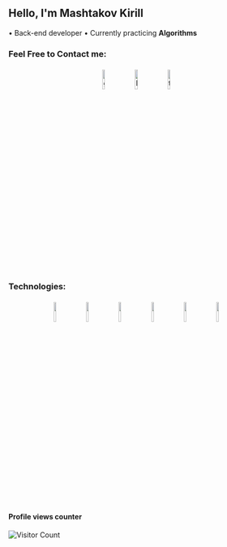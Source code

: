 ## Hello, I'm Mashtakov Kirill
• Back-end developer 
• Currently practicing **Algorithms**

### Feel Free to Contact me:

<p align="center">
	<a href="https://github.com/killkamad"><img alt="github" width="10%" style="padding:5px" src="https://img.icons8.com/dusk/128/null/github.png"/></a>
	<a href="https://www.linkedin.com/in/mashtakovkirill/"><img alt="linkedin" width="10%" style="padding:5px" src="https://img.icons8.com/dusk/128/null/linkedin--v1.png"/></a>
	<a href="https://t.me/killka_m"><img alt="telegram" width="10%" style="padding:5px" src="https://img.icons8.com/dusk/128/null/telegram-app.png"/></a>
</p>

### Technologies:
<p align="center">
	<img width="10%" style="padding:5px" src="https://img.icons8.com/color/96/null/python--v1.png"/>
	<img width="10%" style="padding:5px" src="https://img.icons8.com/color/96/null/postgreesql.png"/>
	<img width="10%" style="padding:5px" src="https://img.icons8.com/external-tal-revivo-shadow-tal-revivo/96/null/external-django-a-high-level-python-web-framework-that-encourages-rapid-development-logo-shadow-tal-revivo.png"/>
	<img width="10%" style="padding:5px" src="https://img.icons8.com/plasticine/100/null/api-settings.png"/>
	<img width="10%" style="padding:5px" src="https://img.icons8.com/color/96/null/redis.png"/>
	<img width="10%" style="padding:5px" src="https://img.icons8.com/external-tal-revivo-filled-tal-revivo/96/null/external-mongodb-a-cross-platform-document-oriented-database-program-logo-filled-tal-revivo.png"/>
	
</p>

#### Profile views counter
![Visitor Count](https://profile-counter.glitch.me/killkamad/count.svg)
